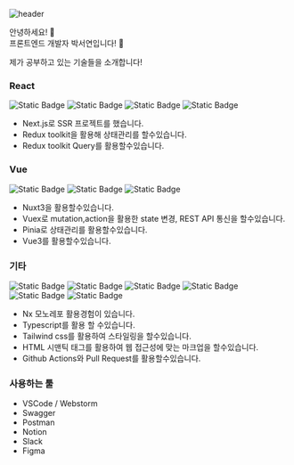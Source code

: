 ![header](https://capsule-render.vercel.app/api?type=transparent&color=black&height=100&section=header&text=Hello,%20World!&fontSize=30&animation=twinkling&fontAlign=11)

안녕하세요! 👋 <br>
프론트엔드 개발자 박서연입니다! 🙌 <br>

제가 공부하고 있는 기술들을 소개합니다! <br>

### React
![Static Badge](https://img.shields.io/badge/React-%237A89F7) ![Static Badge](https://img.shields.io/badge/Redux--toolkit-%23463FC6)
 ![Static Badge](https://img.shields.io/badge/Redux--toolkit--Query-%233FB7C6)
 ![Static Badge](https://img.shields.io/badge/Next-%233B82EE)



- Next.js로 SSR 프로젝트를 했습니다.
- Redux toolkit을 활용해 상태관리를 할수있습니다.
- Redux toolkit Query를 활용할수있습니다.



### Vue
![Static Badge](https://img.shields.io/badge/Vue-%2341B96F) ![Static Badge](https://img.shields.io/badge/Pinia-%233E9245) ![Static Badge](https://img.shields.io/badge/Nuxt-%23DF59D)


- Nuxt3을 활용할수있습니다.
- Vuex로 mutation,action을 활용한 state 변경, REST API 통신을 할수있습니다.
- Pinia로 상태관리를 활용할수있습니다.
- Vue3를 활용할수있습니다.

### 기타
 ![Static Badge](https://img.shields.io/badge/JavaScript-%23EEDE74) ![Static Badge](https://img.shields.io/badge/TypeScript-%2374C4EE) ![Static Badge](https://img.shields.io/badge/HTML-%23E35D57) ![Static Badge](https://img.shields.io/badge/CSS-%234761F3) ![Static Badge](https://img.shields.io/badge/SCSS-%23EE74C9)  ![Static Badge](https://img.shields.io/badge/TailwindCSS-%2338BDF8)

- Nx 모노레포 활용경험이 있습니다.
- Typescript를 활용 할 수있습니다.
- Tailwind css를 활용하여 스타일링을 할수있습니다.
- HTML 시맨틱 태그를 활용하여 웹 접근성에 맞는 마크업을 할수있습니다.
- Github Actions와 Pull Request를 활용할수있습니다.


### 사용하는 툴
- VSCode / Webstorm
- Swagger
- Postman
- Notion
- Slack
- Figma
 




